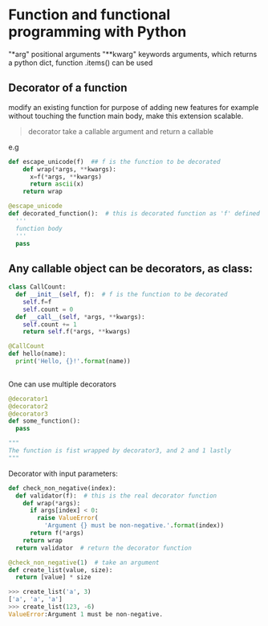 # Function and functional programming with Python

"*arg" positional arguments
"**kwarg" keywords arguments, which returns a python dict, function .items() can be used

## Decorator of a function

modify an existing function for purpose of adding new features for example without touching the function main body, make this extension scalable.
> decorator take a callable argument and return a callable

e.g

```python
def escape_unicode(f)  ## f is the function to be decorated
    def wrap(*args, **kwargs):
      x=f(*args, **kwargs)
      return ascii(x)
    return wrap

@escape_unicode
def decorated_function():  # this is decorated function as 'f' defined in decorator above
  '''
  function body
  '''
  pass
```

## Any callable object can be decorators, as class:

```python
class CallCount:
  def __init__(self, f):  # f is the function to be decorated
    self.f=f
    self.count = 0
  def __call__(self, *args, **kwargs):
    self.count += 1
    return self.f(*args, **kwargs)

@CallCount
def hello(name):
  print('Hello, {}!'.format(name))
  
```

One can use multiple decorators

```python
@decorator1
@decorator2
@decorator3
def some_function():
  pass

"""
The function is fist wrapped by decorator3, and 2 and 1 lastly
"""

```

Decorator with input parameters:

```python
def check_non_negative(index):
  def validator(f):  # this is the real decorator function
    def wrap(*args):
      if args[index] < 0:
        raise ValueError(
          'Argument {} must be non-negative.'.format(index))
      return f(*args)
    return wrap
  return validator  # return the decorator function

@check_non_negative(1)  # take an argument
def create_list(value, size):
  return [value] * size

>>> create_list('a', 3)
['a', 'a', 'a']
>>> create_list(123, -6)
ValueError:Argument 1 must be non-negative.
```
